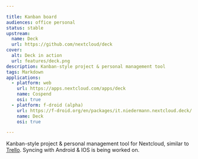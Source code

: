 ```yaml
---

title: Kanban board
audiences: office personal
status: stable
upstream:
  name: Deck
  url: https://github.com/nextcloud/deck
cover:
  alt: Deck in action
  url: features/deck.png
description: Kanban-style project & personal management tool
tags: Markdown
applications:
  - platform: web
    url: https://apps.nextcloud.com/apps/deck
    name: Cospend
    osi: true
  - platform: f-droid (alpha)
    url: https://f-droid.org/en/packages/it.niedermann.nextcloud.deck/
    name: Deck
    osi: true

---
```


Kanban-style project & personal management tool for Nextcloud, similar to [Trello](https://trello.com/). Syncing with Android & IOS is being worked on.